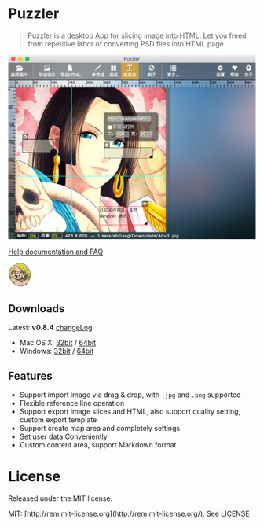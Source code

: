 Puzzler
==============

> Puzzler is a desktop App for slicing image into HTML. Let you freed from repetitive labor of converting PSD files into HTML page.

![puzzler](docs/screenshot.png)

[Help documentation and FAQ](docs/HELP.md)

![puzzler](src/img/logo.png)

## Downloads

Latest: **v0.8.4** [changeLog](docs/CHANGELOG.md)

- Mac OS X: [32bit](http://pan.baidu.com/s/1jGDA2yU) / [64bit](http://pan.baidu.com/s/1c0ju7de)
- Windows: [32bit](http://pan.baidu.com/s/1c0sNYQs) / [64bit](http://pan.baidu.com/s/1bnHS2B1)

## Features

- Support import image via drag & drop, with `.jpg` and `.png` supported
- Flexible reference line operation
- Support export image slices and HTML, also support quality setting, custom export template
- Support create map area and completely settings
- Set user data Conveniently
- Custom content area, support Markdown format

# License
Released under the MIT license.

MIT: [http://rem.mit-license.org](http://rem.mit-license.org/), See [LICENSE](/LICENSE)